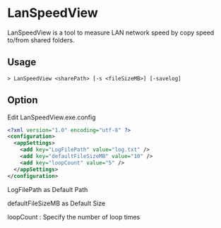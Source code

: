 # LanSpeedView
LanSpeedView is a tool to measure LAN network speed by copy speed to/from shared folders.

## Usage
```
> LanSpeedView <sharePath> [-s <fileSizeMB>] [-savelog]
```

## Option
Edit LanSpeedView.exe.config

```xml
<?xml version="1.0" encoding="utf-8" ?>
<configuration>
  <appSettings>
    <add key="LogFilePath" value="log.txt" />
    <add key="defaultFileSizeMB" value="10" />
    <add key="loopCount" value="5" />
  </appSettings>
</configuration>
```
LogFilePath as Default Path

defaultFileSizeMB as Default Size

loopCount : Specify the number of loop times
